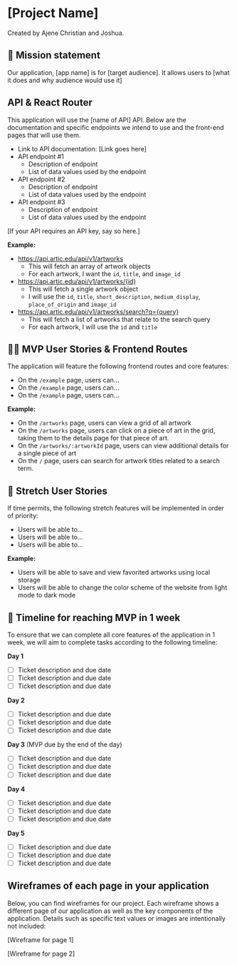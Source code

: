 # [Project Name]

Created by Ajene Christian and Joshua.

## 🚀 Mission statement

Our application, [app name] is for [target audience]. It allows users to [what it does and why audience would use it]

## API & React Router

This application will use the [name of API] API. Below are the documentation and specific endpoints we intend to use and the front-end pages that will use them.

- Link to API documentation: [Link goes here]
- API endpoint #1
  - Description of endpoint
  - List of data values used by the endpoint
- API endpoint #2
  - Description of endpoint
  - List of data values used by the endpoint
- API endpoint #3
  - Description of endpoint
  - List of data values used by the endpoint

[If your API requires an API key, say so here.]

**Example:**

- https://api.artic.edu/api/v1/artworks
  - This will fetch an array of artwork objects
  - For each artwork, I want the `id`, `title`, and `image_id`
- https://api.artic.edu/api/v1/artworks/{id}
  - This will fetch a single artwork object
  - I will use the `id`, `title`, `short_description`, `medium_display`, `place_of_origin` and `image_id`
- https://api.artic.edu/api/v1/artworks/search?q={query}
  - This will fetch a list of artworks that relate to the search query
  - For each artwork, I will use the `id` and `title`

## 👩‍💻 MVP User Stories & Frontend Routes

The application will feature the following frontend routes and core features:

- On the `/example` page, users can...
- On the `/example` page, users can...
- On the `/example` page, users can...

**Example:**

- On the `/artworks` page, users can view a grid of all artwork
- On the `/artworks` page, users can click on a piece of art in the grid, taking them to the details page for that piece of art.
- On the `/artworks/:artworkId` page, users can view additional details for a single piece of art
- On the `/` page, users can search for artwork titles related to a search term.

## 🤔 Stretch User Stories

If time permits, the following stretch features will be implemented in order of priority:

- Users will be able to...
- Users will be able to...
- Users will be able to...

**Example:**

- Users will be able to save and view favorited artworks using local storage
- Users will be able to change the color scheme of the website from light mode to dark mode

## 📆 Timeline for reaching MVP in 1 week

To ensure that we can complete all core features of the application in 1 week, we will aim to complete tasks according to the following timeline:

**Day 1**

- [ ] Ticket description and due date
- [ ] Ticket description and due date
- [ ] Ticket description and due date

**Day 2**

- [ ] Ticket description and due date
- [ ] Ticket description and due date
- [ ] Ticket description and due date

**Day 3** (MVP due by the end of the day)

- [ ] Ticket description and due date
- [ ] Ticket description and due date
- [ ] Ticket description and due date

**Day 4**

- [ ] Ticket description and due date
- [ ] Ticket description and due date
- [ ] Ticket description and due date

**Day 5**

- [ ] Ticket description and due date
- [ ] Ticket description and due date
- [ ] Ticket description and due date

## Wireframes of each page in your application

Below, you can find wireframes for our project. Each wireframe shows a different page of our application as well as the key components of the application. Details such as specific text values or images are intentionally not included:

[Wireframe for page 1]

[Wireframe for page 2]
